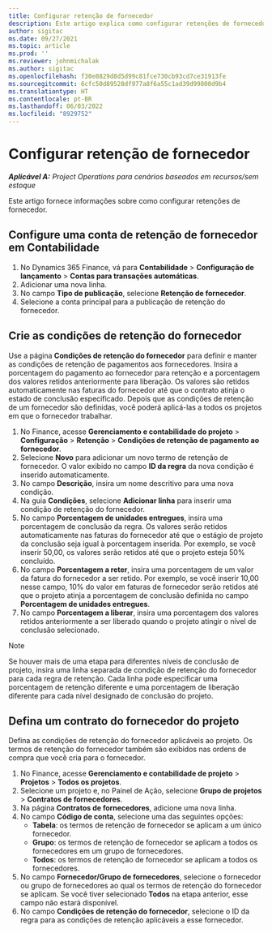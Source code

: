 ```yaml
---
title: Configurar retenção de fornecedor
description: Este artigo explica como configurar retenções de fornecedor.
author: sigitac
ms.date: 09/27/2021
ms.topic: article
ms.prod: ''
ms.reviewer: johnmichalak
ms.author: sigitac
ms.openlocfilehash: f30e8829d8d5d99c81fce730cb93cd7ce31913fe
ms.sourcegitcommit: 6cfc50d89528df977a8f6a55c1ad39d99800d9b4
ms.translationtype: HT
ms.contentlocale: pt-BR
ms.lasthandoff: 06/03/2022
ms.locfileid: "8929752"
---
```

# <a name="set-up-vendor-retention"></a>Configurar retenção de fornecedor

_**Aplicável A:** Project Operations para cenários baseados em recursos/sem estoque_

Este artigo fornece informações sobre como configurar retenções de fornecedor.

## <a name="set-up-a-vendor-retention-account-in-general-ledger"></a>Configure uma conta de retenção de fornecedor em Contabilidade

1. No Dynamics 365 Finance, vá para **Contabilidade** > **Configuração de lançamento** > **Contas para transações automáticas**.
2. Adicionar uma nova linha.
3. No campo **Tipo de publicação**, selecione **Retenção de fornecedor**.
4. Selecione a conta principal para a publicação de retenção do fornecedor.

## <a name="create-vendor-retention-terms"></a>Crie as condições de retenção do fornecedor

Use a página **Condições de retenção do fornecedor** para definir e manter as condições de retenção de pagamentos aos fornecedores. Insira a porcentagem do pagamento ao fornecedor para retenção e a porcentagem dos valores retidos anteriormente para liberação. Os valores são retidos automaticamente nas faturas do fornecedor até que o contrato atinja o estado de conclusão especificado. Depois que as condições de retenção de um fornecedor são definidas, você poderá aplicá-las a todos os projetos em que o fornecedor trabalhar.

1. No Finance, acesse **Gerenciamento e contabilidade do projeto** > **Configuração** > **Retenção** > **Condições de retenção de pagamento ao fornecedor**.
2. Selecione **Novo** para adicionar um novo termo de retenção de fornecedor. O valor exibido no campo **ID da regra** da nova condição é inserido automaticamente. 
3. No campo **Descrição**, insira um nome descritivo para uma nova condição.
4. Na guia **Condições**, selecione **Adicionar linha** para inserir uma condição de retenção do fornecedor.
5. No campo **Porcentagem de unidades entregues**, insira uma porcentagem de conclusão da regra. Os valores serão retidos automaticamente nas faturas do fornecedor até que o estágio de projeto da conclusão seja igual à porcentagem inserida. Por exemplo, se você inserir 50,00, os valores serão retidos até que o projeto esteja 50% concluído.
6. No campo **Porcentagem a reter**, insira uma porcentagem de um valor da fatura do fornecedor a ser retido. Por exemplo, se você inserir 10,00 nesse campo, 10% do valor em faturas de fornecedor serão retidos até que o projeto atinja a porcentagem de conclusão definida no campo **Porcentagem de unidades entregues**.
7. No campo **Porcentagem a liberar**, insira uma porcentagem dos valores retidos anteriormente a ser liberado quando o projeto atingir o nível de conclusão selecionado.

> [!NOTE]
> Se houver mais de uma etapa para diferentes níveis de conclusão de projeto, insira uma linha separada de condição de retenção do fornecedor para cada regra de retenção. Cada linha pode especificar uma porcentagem de retenção diferente e uma porcentagem de liberação diferente para cada nível designado de conclusão do projeto.

## <a name="set-up-a-vendor-agreement-for-the-project"></a>Defina um contrato do fornecedor do projeto

Defina as condições de retenção do fornecedor aplicáveis ao projeto. Os termos de retenção do fornecedor também são exibidos nas ordens de compra que você cria para o fornecedor.

1. No Finance, acesse **Gerenciamento e contabilidade de projeto** > **Projetos** > **Todos os projetos**. 
2. Selecione um projeto e, no Painel de Ação, selecione **Grupo de projetos** > **Contratos de fornecedores**.
3. Na página **Contratos de fornecedores**, adicione uma nova linha.
4. No campo **Código de conta**, selecione uma das seguintes opções:
   - **Tabela**: os termos de retenção de fornecedor se aplicam a um único fornecedor.
   - **Grupo**: os termos de retenção de fornecedor se aplicam a todos os fornecedores em um grupo de fornecedores.
   - **Todos**: os termos de retenção de fornecedor se aplicam a todos os fornecedores.
5. No campo **Fornecedor/Grupo de fornecedores**, selecione o fornecedor ou grupo de fornecedores ao qual os termos de retenção do fornecedor se aplicam. Se você tiver selecionado **Todos** na etapa anterior, esse campo não estará disponível.
6. No campo **Condições de retenção do fornecedor**, selecione o ID da regra para as condições de retenção aplicáveis a esse fornecedor.

